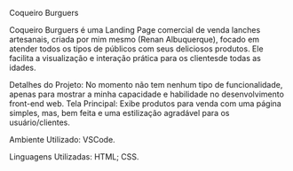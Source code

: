 Coqueiro Burguers

Coqueiro Burguers é uma Landing Page comercial de venda lanches artesanais, criada por mim mesmo (Renan Albuquerque), focado em atender todos os tipos de públicos com seus deliciosos produtos. Ele facilita a visualização e interação prática para os clientesde todas as idades.

Detalhes do Projeto:
No momento não tem nenhum tipo de funcionalidade, apenas para mostrar a minha capacidade e habilidade no desenvolvimento front-end web.
Tela Principal:
Exibe produtos para venda com uma página simples, mas, bem feita e uma estilização agradável para os usuário/clientes.

Ambiente Utilizado:
VSCode.

Linguagens Utilizadas:
HTML;
CSS.
